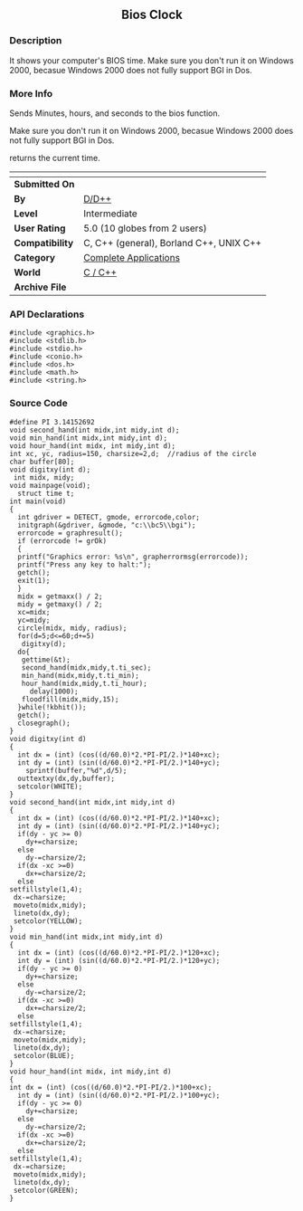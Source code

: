 ﻿<div align="center">

## Bios Clock


</div>

### Description

It shows your computer's BIOS time. Make sure you don't run it on Windows 2000, becasue Windows 2000 does not fully support BGI in Dos.
 
### More Info
 
Sends Minutes, hours, and seconds to the bios function.

Make sure you don't run it on Windows 2000, becasue Windows 2000 does not fully support BGI in Dos.

returns the current time.


<span>             |<span>
---                |---
**Submitted On**   |
**By**             |[D/D\+\+](https://github.com/Planet-Source-Code/PSCIndex/blob/master/ByAuthor/d-d.md)
**Level**          |Intermediate
**User Rating**    |5.0 (10 globes from 2 users)
**Compatibility**  |C, C\+\+ \(general\), Borland C\+\+, UNIX C\+\+
**Category**       |[Complete Applications](https://github.com/Planet-Source-Code/PSCIndex/blob/master/ByCategory/complete-applications__3-7.md)
**World**          |[C / C\+\+](https://github.com/Planet-Source-Code/PSCIndex/blob/master/ByWorld/c-c.md)
**Archive File**   |[](https://github.com/Planet-Source-Code/d-d-bios-clock__3-2219/archive/master.zip)

### API Declarations

```
#include <graphics.h>
#include <stdlib.h>
#include <stdio.h>
#include <conio.h>
#include <dos.h>
#include <math.h>
#include <string.h>
```


### Source Code

```
#define PI 3.14152692
void second_hand(int midx,int midy,int d);
void min_hand(int midx,int midy,int d);
void hour_hand(int midx, int midy,int d);
int xc, yc, radius=150, charsize=2,d;  //radius of the circle
char buffer[80];
void digitxy(int d);
 int midx, midy;
void mainpage(void);
  struct time t;
int main(void)
{
  int gdriver = DETECT, gmode, errorcode,color;
  initgraph(&gdriver, &gmode, "c:\\bc5\\bgi");
  errorcode = graphresult();
  if (errorcode != grOk)
  {
  printf("Graphics error: %s\n", grapherrormsg(errorcode));
  printf("Press any key to halt:");
  getch();
  exit(1);
  }
  midx = getmaxx() / 2;
  midy = getmaxy() / 2;
  xc=midx;
  yc=midy;
  circle(midx, midy, radius);
  for(d=5;d<=60;d+=5)
   digitxy(d);
  do{
   gettime(&t);
   second_hand(midx,midy,t.ti_sec);
   min_hand(midx,midy,t.ti_min);
   hour_hand(midx,midy,t.ti_hour);
 	 delay(1000);
   floodfill(midx,midy,15);
  }while(!kbhit());
  getch();
  closegraph();
}
void digitxy(int d)
{
  int dx = (int) (cos((d/60.0)*2.*PI-PI/2.)*140+xc);
  int dy = (int) (sin((d/60.0)*2.*PI-PI/2.)*140+yc);
	sprintf(buffer,"%d",d/5);
  outtextxy(dx,dy,buffer);
  setcolor(WHITE);
}
void second_hand(int midx,int midy,int d)
{
  int dx = (int) (cos((d/60.0)*2.*PI-PI/2.)*140+xc);
  int dy = (int) (sin((d/60.0)*2.*PI-PI/2.)*140+yc);
  if(dy - yc >= 0)
  	dy+=charsize;
  else
  	dy-=charsize/2;
  if(dx -xc >=0)
  	dx+=charsize/2;
  else
setfillstyle(1,4);
 dx-=charsize;
 moveto(midx,midy);
 lineto(dx,dy);
 setcolor(YELLOW);
}
void min_hand(int midx,int midy,int d)
{
  int dx = (int) (cos((d/60.0)*2.*PI-PI/2.)*120+xc);
  int dy = (int) (sin((d/60.0)*2.*PI-PI/2.)*120+yc);
  if(dy - yc >= 0)
  	dy+=charsize;
  else
  	dy-=charsize/2;
  if(dx -xc >=0)
  	dx+=charsize/2;
  else
setfillstyle(1,4);
 dx-=charsize;
 moveto(midx,midy);
 lineto(dx,dy);
 setcolor(BLUE);
}
void hour_hand(int midx, int midy,int d)
{
int dx = (int) (cos((d/60.0)*2.*PI-PI/2.)*100+xc);
  int dy = (int) (sin((d/60.0)*2.*PI-PI/2.)*100+yc);
  if(dy - yc >= 0)
  	dy+=charsize;
  else
  	dy-=charsize/2;
  if(dx -xc >=0)
  	dx+=charsize/2;
  else
setfillstyle(1,4);
 dx-=charsize;
 moveto(midx,midy);
 lineto(dx,dy);
 setcolor(GREEN);
}
```

